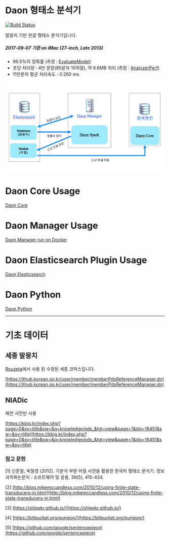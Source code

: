 # Daon 형태소 분석기
[![Build Status](https://travis-ci.org/rasoio/daon.svg?branch=master)](https://travis-ci.org/rasoio/daon)

말뭉치 기반 한글 형태소 분석기입니다.

##### 2017-09-07 기준 on iMac (27-inch, Late 2013)
- 96.5%의 정확률 (측정 : [EvaluateModel](daon-spark/src/main/scala/daon/spark/EvaluateModel.scala))
- 초당 처리량 : 4만 문장(85문자 10어절), 약 6.6MB 처리 (측정 : [AnalyzerPerf](daon-jmh/src/jmh/java/daon/core/pref/AnalyzerPerf.java))
- 11만문자 평균 처리속도 : 0.260 ms

![구성도](./intro.jpg)

# Daon Core Usage

[Daon Core](daon-core/README.md)

# Daon Manager Usage

[Daon Manager run on Docker](docker/README.md)

# Daon Elasticsearch Plugin Usage

[Daon Elasticsearch](daon-elasticsearch/README.md)

# Daon Python

[Daon Python](https://github.com/rasoio/daon-python)

****

# 기초 데이터
 
## 세종 말뭉치  
[Rouzeta](https://shleekr.github.io/)에서 사용 된 수정된 세종 코퍼스입니다.

[https://ithub.korean.go.kr/user/member/memberPdsReferenceManager.do](https://ithub.korean.go.kr/user/member/memberPdsReferenceManager.do)

## NIADic

체언 사전만 사용

[https://kbig.kr/index.php?page=0&sv=title&sw=&q=knowledge/pds_&tgt=view&page=1&idx=16451&sw=&sv=title](https://kbig.kr/index.php?page=0&sv=title&sw=&q=knowledge/pds_&tgt=view&page=1&idx=16451&sw=&sv=title)

### 참고 문헌

[1] 신준철, 옥철영 (2012). 기분석 부분 어절 사전을 활용한 한국어 형태소 분석기. 정보과학회논문지 : 소프트웨어 및 응용, 39(5), 415-424.

[2] [http://blog.mikemccandless.com/2010/12/using-finite-state-transducers-in.html](http://blog.mikemccandless.com/2010/12/using-finite-state-transducers-in.html)

[3] [https://shleekr.github.io/](https://shleekr.github.io/)

[4] [https://bitbucket.org/eunjeon/](https://bitbucket.org/eunjeon/)

[5] [https://github.com/google/sentencepiece](https://github.com/google/sentencepiece)